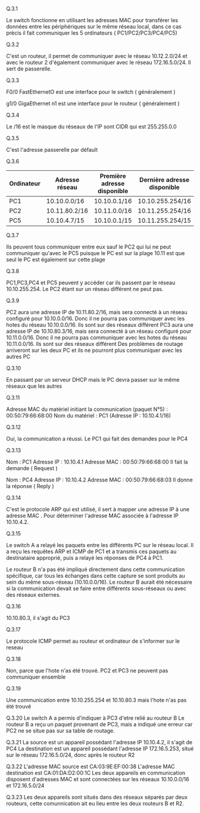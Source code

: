 Q.3.1

Le switch fonctionne en utilisant les adresses MAC pour transférer les données entre les périphériques sur le même réseau local, dans ce cas prècis il fait communiquer les 5 ordinateurs ( PC1/PC2/PC3/PC4/PC5)


Q.3.2

C'est un routeur, il permet de communiquer avec le réseau 10.12.2.0/24 et avec le routeur 2 d'également communiquer avec le réseau 172.16.5.0/24. Il sert de passerelle.

Q.3.3

F0/0 FastEthernetO est une interface pour le switch ( généralement )

g1/0 GigaEthernet n1 est une interface pour le routeur  ( généralement )

Q.3.4 

Le /16 est le masque du réseaux de l'IP sont CIDR qui est 255.255.0.0

Q.3.5

C'est l'adresse passerelle par défault

Q.3.6

| Ordinateur | Adresse réseau    | Première adresse disponible | Dernière adresse disponible | Adresse Broadcast     |
|------------|--------------------|-----------------------------|-----------------------------|-----------------------|
| PC1        | 10.10.0.0/16       | 10.10.0.1/16                | 10.10.255.254/16            | 10.10.255.255/16      |
| PC2        | 10.11.80.2/16      | 10.11.0.0/16                | 10.11.255.254/16            | 10.11.255.255/16      |
| PC5        | 10.10.4.7/15       | 10.10.0.1/15                | 10.11.255.254/15            | 10.11.255.255/15      |

Q.3.7

Ils peuvent tous communiquer entre eux sauf le PC2 qui lui ne peut communiquer qu'avec le PC5 puisque le PC est sur la plage 10.11 est que seul le PC est également sur cette plage 

Q.3.8

PC1,PC3,PC4 et PC5 peuvent y accéder car ils passent par le réseau 10.10.255.254. Le PC2 étant sur un réseau différent ne peut pas.

Q.3.9

 PC2 aura une adresse IP de 10.11.80.2/16, mais sera connecté à un réseau configuré pour 10.10.0.0/16. Donc il ne pourra pas communiquer avec les hotes du réseau 10.10.0.0/16. Ils sont sur des réseaux différent
 PC3 aura une adresse IP de 10.10.80.3/16, mais sera connecté à un réseau configuré pour 10.11.0.0/16. Donc il ne pourra pas communiquer avec les hotes du réseau 10.11.0.0/16. Ils sont sur des réseaux différent
 Des problèmes de routage arriveront sur les deux PC et ils ne pourront plus communiquer avec les autres PC

 Q.3.10

 En passant par un serveur DHCP mais le PC devra passer sur le même réseaux que les autres 


Q.3.11

Adresse MAC du matériel initiant la communication (paquet N°5) : 00:50:79:66:68:00
Nom du matériel : PC1 (Adresse IP : 10.10.4.1/16)


Q.3.12

Oui, la communication a réussi.
Le PC1 qui fait des demandes pour le PC4


Q.3.13

Nom : PC1
Adresse IP : 10.10.4.1
Adresse MAC : 00:50:79:66:68:00
Il fait la demande ( Request )


Nom : PC4
Adresse IP : 10.10.4.2
Adresse MAC : 00:50:79:66:68:03
Il donne la réponse ( Reply )

Q.3.14

C'est le protocole ARP qui est utilisé, il sert à mapper une adresse IP  à une adresse MAC . Pour déterminer l'adresse MAC associée à l'adresse IP 10.10.4.2.

Q.3.15

Le switch A a relayé les paquets entre les différents PC sur le réseau local. Il a reçu les requêtes ARP et ICMP de PC1 et a transmis ces paquets au destinataire approprié, puis a relayé les réponses de PC4 à PC1.

Le routeur B n'a pas été impliqué directement dans cette communication spécifique, car tous les échanges dans cette capture se sont produits au sein du même sous-réseau (10.10.0.0/16). Le routeur B aurait été nécessaire si la communication devait se faire entre différents sous-réseaux ou avec des réseaux externes.

Q.3.16

10.10.80.3, il s'agit du PC3

Q.3.17

Le protocole ICMP permet au routeur et ordinateur de s'informer sur le reseau

Q.3.18

Non, parce que l'hote n'as été trouvé. PC2 et PC3 ne peuvent pas communiquer ensemble 

Q.3.19

Une communication entre 10.10.255.254 et 10.10.80.3 mais l'hote n'as pas été trouvé

 Q.3.20
Le switch A a permis d'indiquer à PC3 d'etre relié au routeur B Le routeur B a reçu un paquet provenant de PC3, mais a indiqué une erreur car PC2 ne se situe pas sur sa table de routage.

Q.3.21
La source est un appareil possédant l'adresse IP 10.10.4.2, il s'agit de PC4 La destination est un appareil possédant l'adresse IP 172.16.5.253, situé sur le réseau 172.16.5.0/24, donc après le routeur R2

Q.3.22
L'adresse MAC source est CA:03:9E:EF:00:38 
L'adresse MAC destination est CA:01:DA:D2:00:1C 
Les deux appareils en communication disposent d'adresses MAC et sont connectées sur les réseaux 10.10.0.0/16 et 172.16.5.0/24

Q.3.23
Les deux appareils sont situés dans des réseaux séparés par deux routeurs, cette comunnication ait eu lieu entre les deux routeurs B et R2.

